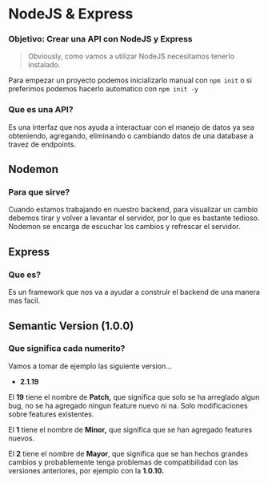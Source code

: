 # NodeJS & Express

### Objetivo: Crear una API con NodeJS y Express

> Obviously, como vamos a utilizar NodeJS necesitamos tenerlo instalado.
> 

Para empezar un proyecto podemos inicializarlo manual con `npm init` o si preferimos podemos hacerlo automatico con `npm init -y`

### Que es una API?

Es una interfaz que nos ayuda a interactuar con el manejo de datos ya sea obteniendo, agregando, eliminando o cambiando datos de una database a travez de endpoints.

## Nodemon

### Para que sirve?

Cuando estamos trabajando en nuestro backend, para visualizar un cambio debemos tirar y volver a levantar el servidor, por lo que es bastante tedioso. Nodemon se encarga de escuchar los cambios y refrescar el servidor.

## Express

### Que es?

Es un framework que nos va a ayudar a construir el backend de una manera mas facil.

## Semantic Version (1.0.0)

### Que significa cada numerito?

Vamos a tomar de ejemplo las siguiente version…

- **2.1.19**

El **19** tiene el nombre de **Patch,** que significa que solo se ha arreglado algun bug, no se ha agregado ningun feature nuevo ni na. Solo modificaciones sobre features existentes.

El **1** tiene el nombre de **Minor,** que significa que se han agregado features nuevos.

El **2** tiene el nombre de **Mayor**,  que significa que se han hechos grandes cambios y probablemente tenga problemas de compatibilidad con las versiones anteriores, por ejemplo con la **1.0.10.**